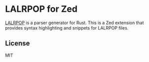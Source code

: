 # LALRPOP for Zed

[LALRPOP](https://lalrpop.github.io/lalrpop) is a parser generator for Rust. This is a Zed extension that provides syntax highlighting and snippets for LALRPOP files.

## License

MIT
